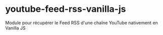 # youtube-feed-rss-vanilla-js
Module pour récupérer le Feed RSS d'une chaîne YouTube nativement en Vanilla JS
